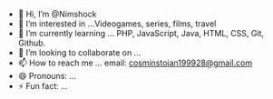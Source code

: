 - 👋 Hi, I’m @Nimshock
- 👀 I’m interested in ...Videogames, series, films, travel
- 🌱 I’m currently learning ... PHP, JavaScript, Java, HTML, CSS, Git, Github.
- 💞️ I’m looking to collaborate on ...
- 📫 How to reach me ... email: cosminstoian199928@gmail.com
- 😄 Pronouns: ...
- ⚡ Fun fact: ...

<!---
Nimshock/Nimshock is a ✨ special ✨ repository because its `README.md` (this file) appears on your GitHub profile.
You can click the Preview link to take a look at your changes.
--->
